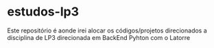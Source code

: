 # estudos-lp3
Este repositório é aonde irei alocar os códigos/projetos direcionados a disciplina de LP3 direcionada em BackEnd Pyhton com o Latorre
